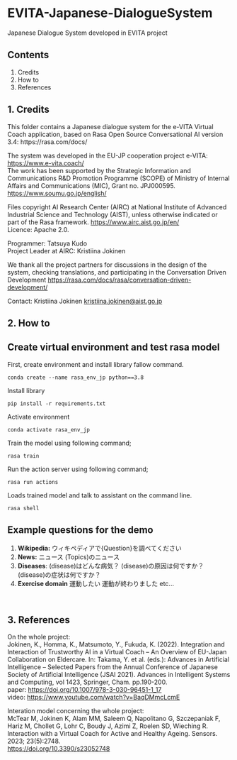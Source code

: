 # EVITA-Japanese-DialogueSystem
Japanese Dialogue System developed in EVITA project

<h2>Contents</h2>
<ol>
    <li> Credits</li>
    <li> How to</li>
    <li> References</li>
</ol>

<h2>1. Credits</h2>
This folder contains a Japanese dialogue system for the e-VITA Virtual Coach application, based on Rasa Open Source Conversational AI version 3.4: 
https://rasa.com/docs/

The system was developed in the EU-JP cooperation project e-VITA: https://www.e-vita.coach/ <br>
The work has been supported by the Strategic Information and Communications R&D Promotion Programme (SCOPE) of Ministry of Internal Affairs and Communications (MIC), Grant no. JPJ000595.
https://www.soumu.go.jp/english/

Files copyright AI Research Center (AIRC) at National Institute of Advanced Industrial Science and Technology (AIST), unless otherwise indicated or part of the Rasa framework. 
https://www.airc.aist.go.jp/en/
<br>
Licence: Apache 2.0.

Programmer: Tatsuya Kudo<br>
Project Leader at AIRC: Kristiina Jokinen

We thank all the project partners for discussions in the design of the system, checking translations, and participating in the Conversation Driven Development 
https://rasa.com/docs/rasa/conversation-driven-development/

Contact: Kristiina Jokinen kristiina.jokinen@aist.go.jp

<h2>2. How to</h2>

## Create virtual environment and test rasa model
First, create environment and install library fallow command.
```
conda create --name rasa_env_jp python==3.8  
```

Install library
```
pip install -r requirements.txt
```

Activate environment
```
conda activate rasa_env_jp
```

Train the model using following command;
```
rasa train
```

Run the action server using following command;
```
rasa run actions
```

Loads trained model and talk to assistant on the command line.
```
rasa shell
```

## Example questions for the demo
1. **Wikipedia:**
    ウィキペディアで{Question}を調べてください
2. **News:**
    ニュース
    (Topics)のニュース
3. **Diseases**:
    (disease)はどんな病気？
    (disease)の原因は何ですか？
    (disease)の症状は何ですか？
4. **Exercise domain**
    運動したい
    運動が終わりました
    etc...

<br>
<h2>3. References</h2>

On the whole project:<br>
Jokinen, K., Homma, K., Matsumoto, Y., Fukuda, K. (2022). Integration and Interaction of Trustworthy AI in a Virtual Coach – An Overview of EU-Japan Collaboration on Eldercare. In: Takama, Y. et al. (eds.): Advances in Artificial Intelligence – Selected Papers from the Annual Conference of Japanese Society of Artificial Intelligence (JSAI 2021). Advances in Intelligent Systems and Computing, vol 1423, Springer, Cham. pp.190-200.
<br>
paper: https://doi.org/10.1007/978-3-030-96451-1_17
<br>
video: https://www.youtube.com/watch?v=BaqDMmcLcmE

Interation model concerning the whole project:<br>
McTear M, Jokinen K, Alam MM, Saleem Q, Napolitano G, Szczepaniak F, Hariz M, Chollet G, Lohr C, Boudy J, Azimi Z, Roelen SD, Wieching R. Interaction with a Virtual Coach for Active and Healthy Ageing. Sensors. 2023; 23(5):2748. 
<br>
https://doi.org/10.3390/s23052748
